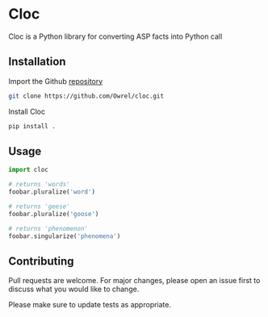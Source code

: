 # Cloc

Cloc is a Python library for converting ASP facts into Python call

## Installation

Import the Github [repository](https://github.com/Owrel/cloc.git)

```bash
git clone https://github.com/Owrel/cloc.git
```

Install Cloc
```bash
pip install .
```


## Usage

```python
import cloc

# returns 'words'
foobar.pluralize('word')

# returns 'geese'
foobar.pluralize('goose')

# returns 'phenomenon'
foobar.singularize('phenomena')
```

## Contributing
Pull requests are welcome. For major changes, please open an issue first to discuss what you would like to change.

Please make sure to update tests as appropriate.
